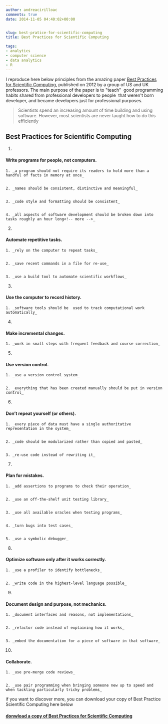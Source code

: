 ```yaml
---
author: andreacirilloac
comments: true
date: 2014-11-05 04:40:02+00:00


slug: best-pratice-for-scientific-computing
title: Best Practices for Scientific Computing

tags:
- analytics
- computer science
- data analytics
- R
---
```


I reproduce here below principles from the amazing paper [Best Practices for Scientific Computing](http://arxiv.org/pdf/1210.0530v3.pdf), published on 2012 by a group of US and UK professors. The main purpose of the paper is to "teach"  good programming habits shared from professional developers to people  that weren't born developer, and became developers just for professional purposes.


<blockquote>Scientists spend an increasing amount of time building and using software. However, most scientists are never taught how to do this efficiently</blockquote>




## Best Practices for Scientific Computing





	
  1. 


#### Write programs for people, not computers.



	
    1. _a program should not require its readers to hold more than a handful of facts in memory at once_

	
    2. _names should be consistent, distinctive and meaningful_

	
    3. _code style and formatting should be consistent_

	
    4. _all aspects of software development should be broken down into tasks roughly an hour long<!-- more -->_




	
  2. 


#### Automate repetitive tasks.



	
    1. _rely on the computer to repeat tasks_

	
    2. _save recent commands in a file for re-use_

	
    3. _use a build tool to automate scientific workflows_




	
  3. 


#### Use the computer to record history.



	
    1. _software tools should be  used to track computational work automatically_




	
  4. 


#### Make incremental changes.



	
    1. _work in small steps with frequent feedback and course correction_




	
  5. 


#### Use version control.



	
    1. _use a version control system_

	
    2. _everything that has been created manually should be put in version control_




	
  6. 


#### Don’t repeat yourself (or others).



	
    1. _every piece of data must have a single authoritative representation in the system_

	
    2. _code should be modularized rather than copied and pasted_

	
    3. _re-use code instead of rewriting it_




	
  7. 


#### Plan for mistakes.



	
    1. _add assertions to programs to check their operation_

	
    2. _use an off-the-shelf unit testing library_

	
    3. _use all available oracles when testing programs_

	
    4. _turn bugs into test cases_

	
    5. _use a symbolic debugger_




	
  8. 


#### Optimize software only after it works correctly.



	
    1. _use a profiler to identify bottlenecks_

	
    2. _write code in the highest-level language possible_




	
  9. 


#### Document design and purpose, not mechanics.



	
    1. _document interfaces and reasons, not implementations_

	
    2. _refactor code instead of explaining how it works_

	
    3. _embed the documentation for a piece of software in that software_




	
  10. 


#### Collaborate.



	
    1. _use pre-merge code reviews_

	
    2. _use pair programming when bringing someone new up to speed and when tackling particularly tricky problems_





<!-- more -->

if you want to discover more, you can download your copy of Best Practice Scientific Computing here below


#### [donwload a copy of Best Practices for Scientific Computing](http://arxiv.org/pdf/1210.0530v3.pdf)
